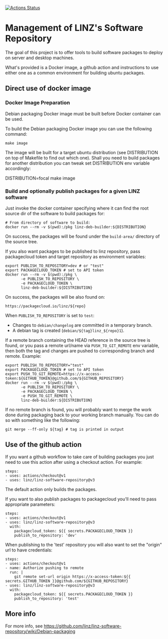 [![Actions Status](https://github.com/linz/linz-software-repository/workflows/CI/badge.svg?branch=master)](https://github.com/linz/linz-software-repository/actions)

# Management of LINZ's Software Repository

The goal of this project is to offer tools to build software packages
to deploy on server and desktop machines.

What's provided is a Docker image, a github action and instructions to
use either one as a common environment for building ubuntu packages.

## Direct use of docker image

### Docker Image Preparation

Debian packaging Docker image must be built before Docker container
can be used.

To build the Debian packaging Docker image you can use the following
command:

	make image

The image will be built for a target ubuntu distribution
(see DISTRIBUTION on top of Makefile to find out which one).
Shall you need to build packages for another distribution
you can tweak set DISTRIBUTION env variable accordingly:

  DISTRIBUTION=focal make image

### Build and optionally publish packages for a given LINZ software

Just invoke the docker container specifying where it can find the
root source dir of the software to build packages for:

    # From directory of software to build:
    docker run --rm -v $(pwd):/pkg linz-deb-builder:${DISTRIBUTION}

On success, the packages will be found under the `build-area/`
directory of the source tree.

If you also want packages to be published to linz repository, pass
packagecloud token and target repository as environment variables:

    export PUBLISH_TO_REPOSITORY=dev # or "test"
    export PACKAGECLOUD_TOKEN # set to API token
    docker run --rm -v $(pwd):/pkg \
           -e PUBLISH_TO_REPOSITORY \
           -e PACKAGECLOUD_TOKEN \
           linz-deb-builder:${DISTRIBUTION}

On success, the packages will be also found on:

    https://packagecloud.io/linz/${repo}

When `PUBLISH_TO_REPOSITORY` is set to `test`:

  - Changes to `debian/changelog` are committed in a temporary branch.
  - A debian tag is created (`debian/${tag}linz_${repo}1`).

  If a remote branch containing the HEAD reference in the source tree
  is found, or you pass a remote url/name via `PUSH_TO_GIT_REMOTE` env
  variable, then both the tag and changes are pushed to corresponding
  branch and remote. Example:

    export PUBLISH_TO_REPOSITORY="test"
    export PACKAGECLOUD_TOKEN # set to API token
    export PUSH_TO_GIT_REMOTE=https://x-access-token:${GITHUB_TOKEN}@github.com/${GITHUB_REPOSITORY}
    docker run --rm -v $(pwd):/pkg \
           -e PUBLISH_TO_REPOSITORY \
           -e PACKAGECLOUD_TOKEN \
           -e PUSH_TO_GIT_REMOTE \
           linz-deb-builder:${DISTRIBUTION}

If no remote branch is found, you will probably want to merge the work done
during packaging back to your working branch manually.  You can do so with
something like the following:

    git merge --ff-only ${tag} # tag is printed in output

## Use of the github action

If you want a github workflow to take care of building packages
you just need to use this action after using a checkout action.
For example:

    steps:
    - uses: actions/checkout@v1
    - uses: linz/linz-software-repository@v3

The default action only builds the packages.

If you want to also publish packages to packagecloud
you'll need to pass appropriate parameters:

    steps:
    - uses: actions/checkout@v1
    - uses: linz/linz-software-repository@v3
      with:
        packagecloud_token: ${{ secrets.PACKAGECLOUD_TOKEN }}
        publish_to_repository: 'dev'

When publishing to the 'test' repository you will also want
to set the "origin" url to have credentials:

    steps:
    - uses: actions/checkout@v1
    - name: Authorize pushing to remote
      run: |
        git remote set-url origin https://x-access-token:${{ secrets.GITHUB_TOKEN }}@github.com/${GITHUB_REPOSITORY}
    - uses: linz/linz-software-repository@v3
      with:
        packagecloud_token: ${{ secrets.PACKAGECLOUD_TOKEN }}
        publish_to_repository: 'test'

## More info

For more info, see
https://github.com/linz/linz-software-repository/wiki/Debian-packaging

